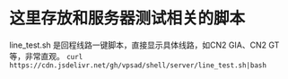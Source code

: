 # 这里存放和服务器测试相关的脚本
line_test.sh 是回程线路一键脚本，直接显示具体线路，如CN2 GIA、CN2 GT等，非常直观。
`curl https://cdn.jsdelivr.net/gh/vpsad/shell/server/line_test.sh|bash`
